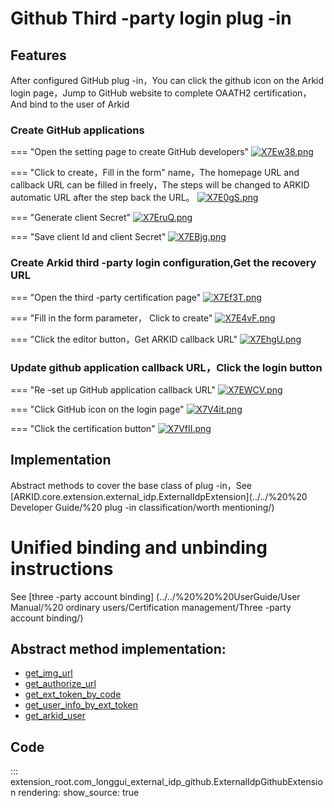 # Github Third -party login plug -in

## Features
After configured GitHub plug -in，You can click the github icon on the Arkid login page，Jump to GitHub website to complete OAATH2 certification，And bind to the user of Arkid

### Create GitHub applications

=== "Open the setting page to create GitHub developers"
    [![X7Ew38.png](https://s1.ax1x.com/2022/06/16/X7Ew38.png)](https://imgtu.com/i/X7Ew38)

=== "Click to create，Fill in the form"
    name，The homepage URL and callback URL can be filled in freely，The steps will be changed to ARKID automatic URL after the step back the URL。
    [![X7E0gS.png](https://s1.ax1x.com/2022/06/16/X7E0gS.png)](https://imgtu.com/i/X7E0gS)

=== "Generate client Secret"
    [![X7EruQ.png](https://s1.ax1x.com/2022/06/16/X7EruQ.png)](https://imgtu.com/i/X7EruQ)

=== "Save client Id and client Secret"
    [![X7EBjg.png](https://s1.ax1x.com/2022/06/16/X7EBjg.png)](https://imgtu.com/i/X7EBjg)

### Create Arkid third -party login configuration,Get the recovery URL

=== "Open the third -party certification page"
    [![X7Ef3T.png](https://s1.ax1x.com/2022/06/16/X7Ef3T.png)](https://imgtu.com/i/X7Ef3T)

=== "Fill in the form parameter， Click to create"
    [![X7E4vF.png](https://s1.ax1x.com/2022/06/16/X7E4vF.png)](https://imgtu.com/i/X7E4vF)

=== "Click the editor button，Get ARKID callback URL"
    [![X7EhgU.png](https://s1.ax1x.com/2022/06/16/X7EhgU.png)](https://imgtu.com/i/X7EhgU)

### Update github application callback URL，Click the login button

=== "Re -set up GitHub application callback URL"
    [![X7EWCV.png](https://s1.ax1x.com/2022/06/16/X7EWCV.png)](https://imgtu.com/i/X7EWCV)


=== "Click GitHub icon on the login page"
    [![X7V4it.png](https://s1.ax1x.com/2022/06/16/X7V4it.png)](https://imgtu.com/i/X7V4it)

=== "Click the certification button"
    [![X7VfII.png](https://s1.ax1x.com/2022/06/16/X7VfII.png)](https://imgtu.com/i/X7VfII)
    
## Implementation
Abstract methods to cover the base class of plug -in，See [ARKID.core.extension.external_idp.ExternalIdpExtension](../../%20%20 Developer Guide/%20 plug -in classification/worth mentioning/)

# Unified binding and unbinding instructions
See [three -party account binding] (../../%20%20%20UserGuide/User Manual/%20 ordinary users/Certification management/Three -party account binding/)
## Abstract method implementation:
* [get_img_url](#extension_root.com_longgui_external_idp_github.ExternalIdpGithubExtension.get_img_url)
* [get_authorize_url](#extension_root.com_longgui_external_idp_github.ExternalIdpGithubExtension.get_authorize_url)
* [get_ext_token_by_code](#extension_root.com_longgui_external_idp_github.ExternalIdpGithubExtension.get_ext_token_by_code)
* [get_user_info_by_ext_token](#extension_root.com_longgui_external_idp_github.ExternalIdpGithubExtension.get_user_info_by_ext_token)
* [get_arkid_user](#extension_root.com_longgui_external_idp_github.ExternalIdpGithubExtension.get_arkid_user)


## Code

::: extension_root.com_longgui_external_idp_github.ExternalIdpGithubExtension
    rendering:
        show_source: true

